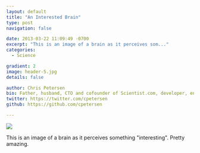 ```yaml
---
layout: default
title: "An Interested Brain"
type: post
navigation: false

date: 2013-03-22 11:09:49 -0700
excerpt: "This is an image of a brain as it perceives som..."
categories:
  - Science

gradient: 2
image: header-5.jpg
details: false

author: Chris Petersen
bio: Father, husband, CTO and cofounder of Scientist.com, developer, entrepreneur and technologist.
twitter: https://twitter.com/cpetersen
github: https://github.com/cpetersen

---
```


<img src='http://49.media.tumblr.com/ee7d019aa4c408520993024118c6cab8/tumblr_mk16xe0jZ51qedj2ho1_500.gif' />

 This is an image of a brain as it perceives something "interesting". Pretty amazing.

 
